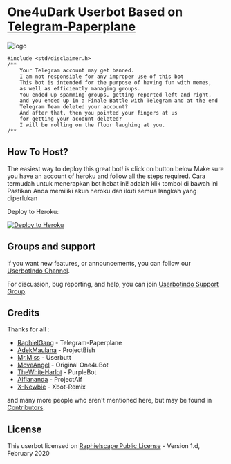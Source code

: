 # One4uDark Userbot Based on [Telegram-Paperplane](https://github.com/RaphielGang)

![logo](https://telegra.ph/file/4eb74eace8a198a6d8e21.jpg)

```
#include <std/disclaimer.h>
/**
    Your Telegram account may get banned.
    I am not responsible for any improper use of this bot
    This bot is intended for the purpose of having fun with memes,
    as well as efficiently managing groups.
    You ended up spamming groups, getting reported left and right,
    and you ended up in a Finale Battle with Telegram and at the end
    Telegram Team deleted your account?
    And after that, then you pointed your fingers at us
    for getting your acoount deleted?
    I will be rolling on the floor laughing at you.
/**
```

## How To Host?

The easiest way to deploy this great bot! is click on button below
Make sure you have an account of heroku and follow all the steps required.
Cara termudah untuk menerapkan bot hebat ini! adalah klik tombol di bawah ini
Pastikan Anda memiliki akun heroku dan ikuti semua langkah yang diperlukan

Deploy to Heroku:
<p align="left"><a href="https://heroku.com/deploy?template=https://github.com/Ajibcdefgh/One4uDark/tree/sql-extended"> <img src="https://www.herokucdn.com/deploy/button.svg" alt="Deploy to Heroku" /></a></p>

## Groups and support

if you want new features, or announcements, you can follow our [UserbotIndo Channel](https://t.me/userbotindocloud).

For discussion, bug reporting, and help, you can join [Userbotindo Support Group](https://t.me/userbotindo).

## Credits

Thanks for all : 
* [RaphielGang](https://github.com/RaphielGang) - Telegram-Paperplane
* [AdekMaulana](https://github.com/adekmaulana) - ProjectBish
* [Mr.Miss](https://github.com/keselekpermen69) - Userbutt
* [MoveAngel](https://github.com/MoveAngel) - Original One4uBot
* [TheWhiteHarlot](https://github.com/thewhiteharlot) - PurpleBot
* [Alfiananda](https://github.com/alfianandaa) - ProjectAlf
* [X-Newbie](https://github.com/X-Newbie) - Xbot-Remix

and many more people who aren't mentioned here, but may be found in [Contributors](https://github.com/MoveAngel/One4uBot/graphs/contributors).

## License

This userbot licensed on [Raphielscape Public License](https://github.com/MoveAngel/One4uBot/blob/sql-extended/LICENSE) - Version 1.d, February 2020
